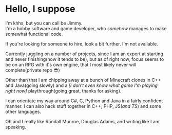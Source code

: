 # Hello, I suppose
I'm khhs, but you can call be Jimmy.  
I'm a hobby software and game developer, who *somehow* manages to make somewhat functional code.

If you're looking for someone to hire, look a bit further. I'm not available.

Currently juggling on a number of projects, since I am an expert at starting and never finishing(how it tends to be),
but as of right now, focus seems to be on an RPG with it's own engine, that I most likely never will complete(private repo 😎)

Other than that I am chipping away at a bunch of Minecraft clones in C++ and Java(going slowly) and a *[I don't even know what game I'm playing right now]* playthrough(going great, thanks for asking).

I can orientate my way around C#, C, Python and Java in a fairly confident manner. I can also hack stuff together in C++, PHP, JS(*and TS*) and some other languages.

Oh and I really like Randall Munroe, Douglas Adams, and writing like I am speaking.
